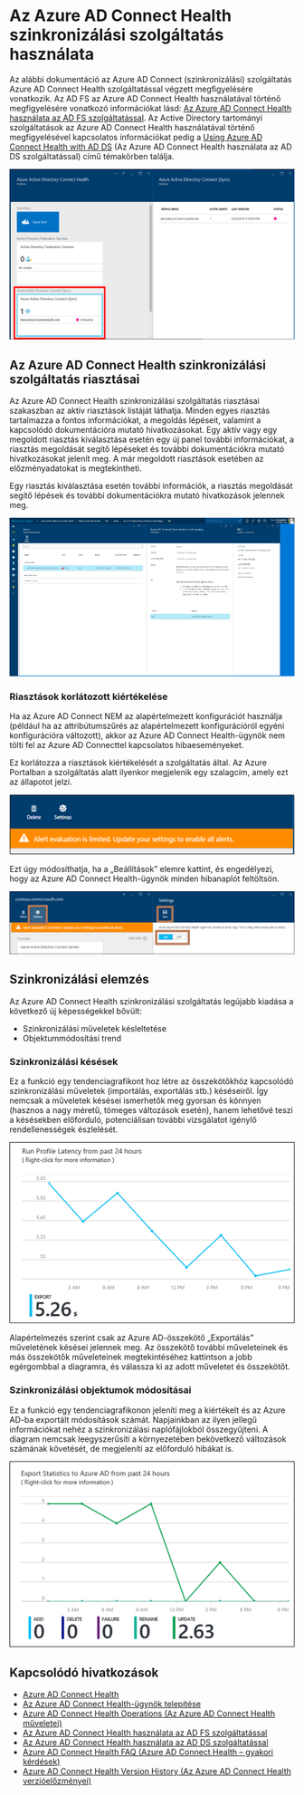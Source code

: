 
<properties
    pageTitle="Az Azure AD Connect Health használata a szinkronizálási szolgáltatással | Microsoft Azure"
    description="Ez az Azure AD Connect Health-oldal bemutatja az Azure AD Connect szinkronizálási szolgáltatás megfigyelését."
    services="active-directory"
    documentationCenter=""
    authors="billmath"
    manager="femila"
    editor="curtand"/>

<tags
    ms.service="active-directory"
    ms.workload="identity"
    ms.tgt_pltfrm="na"
    ms.devlang="na"
    ms.topic="get-started-article"
    ms.date="08/08/2016"
    ms.author="billmath"/>


# Az Azure AD Connect Health szinkronizálási szolgáltatás használata
Az alábbi dokumentáció az Azure AD Connect (szinkronizálási) szolgáltatás Azure AD Connect Health szolgáltatással végzett megfigyelésére vonatkozik.  Az AD FS az Azure AD Connect Health használatával történő megfigyelésére vonatkozó információkat lásd: [Az Azure AD Connect Health használata az AD FS szolgáltatással](active-directory-aadconnect-health-adfs.md). Az Active Directory tartományi szolgáltatások az Azure AD Connect Health használatával történő megfigyelésével kapcsolatos információkat pedig a [Using Azure AD Connect Health with AD DS](active-directory-aadconnect-health-adds.md) (Az Azure AD Connect Health használata az AD DS szolgáltatással) című témakörben találja.

![Azure AD Connect Health szinkronizálási szolgáltatás](./media/active-directory-aadconnect-health-sync/sync.png)

## Az Azure AD Connect Health szinkronizálási szolgáltatás riasztásai
Az Azure AD Connect Health szinkronizálási szolgáltatás riasztásai szakaszban az aktív riasztások listáját láthatja. Minden egyes riasztás tartalmazza a fontos információkat, a megoldás lépéseit, valamint a kapcsolódó dokumentációra mutató hivatkozásokat. Egy aktív vagy egy megoldott riasztás kiválasztása esetén egy új panel további információkat, a riasztás megoldását segítő lépéseket és további dokumentációkra mutató hivatkozásokat jelenít meg. A már megoldott riasztások esetében az előzményadatokat is megtekintheti.

Egy riasztás kiválasztása esetén további információk, a riasztás megoldását segítő lépések és további dokumentációkra mutató hivatkozások jelennek meg.

![Azure AD Connect szinkronizálási szolgáltatás – hiba](./media/active-directory-aadconnect-health-sync/alert.png)

### Riasztások korlátozott kiértékelése
Ha az Azure AD Connect NEM az alapértelmezett konfigurációt használja (például ha az attribútumszűrés az alapértelmezett konfigurációról egyéni konfigurációra változott), akkor az Azure AD Connect Health-ügynök nem tölti fel az Azure AD Connecttel kapcsolatos hibaeseményeket. 

Ez korlátozza a riasztások kiértékelését a szolgáltatás által. Az Azure Portalban a szolgáltatás alatt ilyenkor megjelenik egy szalagcím, amely ezt az állapotot jelzi.

![Azure AD Connect Health szinkronizálási szolgáltatás](./media/active-directory-aadconnect-health-sync/banner.png)

Ezt úgy módosíthatja, ha a „Beállítások” elemre kattint, és engedélyezi, hogy az Azure AD Connect Health-ügynök minden hibanaplót feltöltsön.

![Azure AD Connect Health szinkronizálási szolgáltatás](./media/active-directory-aadconnect-health-sync/banner2.png)

## Szinkronizálási elemzés
Az Azure AD Connect Health szinkronizálási szolgáltatás legújabb kiadása a következő új képességekkel bővült:

- Szinkronizálási műveletek késleltetése
- Objektummódosítási trend

### Szinkronizálási késések
Ez a funkció egy tendenciagrafikont hoz létre az összekötőkhöz kapcsolódó szinkronizálási műveletek (importálás, exportálás stb.) késéseiről.  Így nemcsak a műveletek késései ismerhetők meg gyorsan és könnyen (hasznos a nagy méretű, tömeges változások esetén), hanem lehetővé teszi a késésekben előforduló, potenciálisan további vizsgálatot igénylő rendellenességek észlelését.

![Szinkronizálási késések](./media/active-directory-aadconnect-health-sync/synclatency.png)

Alapértelmezés szerint csak az Azure AD-összekötő „Exportálás” műveletének késései jelennek meg.  Az összekötő további műveleteinek és más összekötők műveleteinek megtekintéséhez kattintson a jobb egérgombbal a diagramra, és válassza ki az adott műveletet és összekötőt.

### Szinkronizálási objektumok módosításai
Ez a funkció egy tendenciagrafikonon jeleníti meg a kiértékelt és az Azure AD-ba exportált módosítások számát.  Napjainkban az ilyen jellegű információkat nehéz a szinkronizálási naplófájlokból összegyűjteni.  A diagram nemcsak leegyszerűsíti a környezetében bekövetkező változások számának követését, de megjeleníti az előforduló hibákat is.

![Szinkronizálási késések](./media/active-directory-aadconnect-health-sync/syncobjectchanges.png)

## Kapcsolódó hivatkozások

* [Azure AD Connect Health](active-directory-aadconnect-health.md)
* [Az Azure AD Connect Health-ügynök telepítése](active-directory-aadconnect-health-agent-install.md)
* [Azure AD Connect Health Operations (Az Azure AD Connect Health műveletei)](active-directory-aadconnect-health-operations.md)
* [Az Azure AD Connect Health használata az AD FS szolgáltatással](active-directory-aadconnect-health-adfs.md)
* [Az Azure AD Connect Health használata az AD DS szolgáltatással](active-directory-aadconnect-health-adds.md)
* [Azure AD Connect Health FAQ (Azure AD Connect Health – gyakori kérdések)](active-directory-aadconnect-health-faq.md)
* [Azure AD Connect Health Version History (Az Azure AD Connect Health verzióelőzményei)](active-directory-aadconnect-health-version-history.md)




<!--HONumber=Sep16_HO4-->


